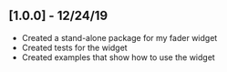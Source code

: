 ## [1.0.0] - 12/24/19

* Created a stand-alone package for my fader widget
* Created tests for the widget
* Created examples that show how to use the widget
